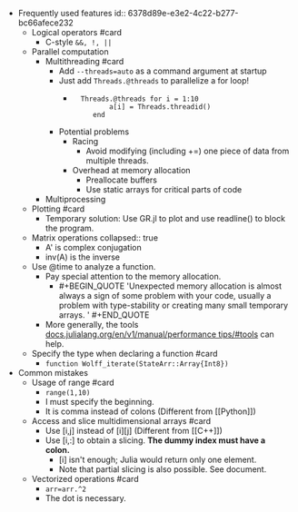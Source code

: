 - Frequently used features
  id:: 6378d89e-e3e2-4c22-b277-bc66afece232
	- Logical operators #card
		- C-style `&&, !, ||`
	- Parallel computation
		- Multithreading #card
			- Add `--threads=auto`  as a command argument at startup
			- Just add `Threads.@threads`  to parallelize a for loop!
				- ```	 
				  	Threads.@threads for i = 1:10
				           a[i] = Threads.threadid()
				       end
				  ```
			- Potential problems
				- Racing
					- Avoid modifying (including +=) one piece of data from multiple threads.
				- Overhead at memory allocation
					- Preallocate buffers
					- Use static arrays for critical parts of code
		- Multiprocessing
	- Plotting #card
		- Temporary solution: Use GR.jl to plot and use readline() to block the program.
	- Matrix operations
	  collapsed:: true
		- A' is complex conjugation
		- inv(A) is the inverse
	- Use @time to analyze a function.
		- Pay special attention to the memory allocation.
			- #+BEGIN_QUOTE
			  'Unexpected memory allocation is almost always a sign of some problem with your code, usually a problem with type-stability or creating many small temporary arrays. '
			  #+END_QUOTE
		- More generally, the tools [docs.julialang.org/en/v1/manual/performance tips/#tools](https://docs.julialang.org/en/v1/manual/performance-tips/#tools) can help.
	- Specify the type when declaring a function #card
		- `function Wolff_iterate(StateArr::Array{Int8})`
- Common mistakes
	- Usage of range #card
		- `range(1,10)`
		- I must specify the beginning.
		- It is comma instead of colons (Different from [[Python]])
	- Access and slice multidimensional arrays #card
		- Use [i,j] instead of [i][j] (Different from [[C++]])
		- Use [i,:] to obtain a slicing. **The dummy index must have a colon.**
			- [i] isn't enough; Julia would return only one element.
			- Note that partial slicing is also possible. See document.
	- Vectorized operations #card
		- `arr=arr.^2`
		- The dot is necessary.